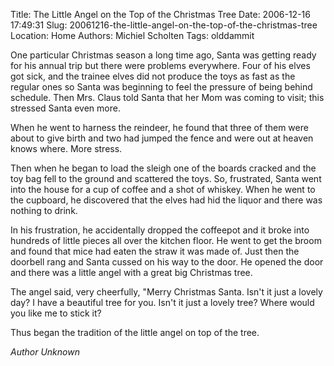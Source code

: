 Title: The Little Angel on the Top of the Christmas Tree
Date: 2006-12-16 17:49:31
Slug: 20061216-the-little-angel-on-the-top-of-the-christmas-tree
Location: Home
Authors: Michiel Scholten
Tags: olddammit

<p>One particular Christmas season a long time ago, Santa was getting ready for his annual trip but there were problems everywhere. Four of his elves got sick, and the trainee elves did not produce the toys as fast as the regular ones so Santa was beginning to feel the pressure of being behind schedule. Then Mrs. Claus told Santa that her Mom was coming to visit; this stressed Santa even more.</p>

<p>When he went to harness the reindeer, he found that three of them were about to give birth and two had jumped the fence and were out at heaven knows where. More stress.</p>

<p>Then when he began to load the sleigh one of the boards cracked and the toy bag fell to the ground and scattered the toys. So, frustrated, Santa went into the house for a cup of coffee and a shot of whiskey. When he went to the cupboard, he discovered that the elves had hid the liquor and there was nothing to drink.</p>

<p>In his frustration, he accidentally dropped the coffeepot and it broke into hundreds of little pieces all over the kitchen floor. He went to get the broom and found that mice had eaten the straw it was made of. Just then the doorbell rang and Santa cussed on his way to the door. He opened the door and there was a little angel with a great big Christmas tree.</p>

<p>The angel said, very cheerfully, "Merry Christmas Santa. Isn't it just a lovely day? I have a beautiful tree for you. Isn't it just a lovely tree? Where would you like me to stick it?</p>

<p>Thus began the tradition of the little angel on top of the tree.</p>

<p><em>Author Unknown</em></p>